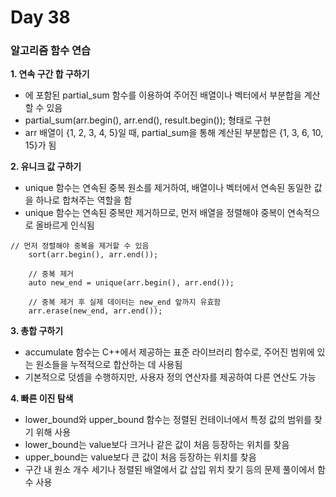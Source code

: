 # Day 38

### 알고리즘 함수 연습

**1. 연속 구간 합 구하기**

- <numeric>에 포함된 partial_sum 함수를 이용하여 주어진 배열이나 벡터에서 부분합을 계산할 수 있음
- partial_sum(arr.begin(), arr.end(), result.begin()); 형태로 구현
- arr 배열이 {1, 2, 3, 4, 5}일 때, partial_sum을 통해 계산된 부분합은 {1, 3, 6, 10, 15}가 됨

**2. 유니크 값 구하기**

- unique 함수는 연속된 중복 원소를 제거하여, 배열이나 벡터에서 연속된 동일한 값을 하나로 합쳐주는 역할을 함
- unique 함수는 연속된 중복만 제거하므로, 먼저 배열을 정렬해야 중복이 연속적으로 올바르게 인식됨

```
// 먼저 정렬해야 중복을 제거할 수 있음
    sort(arr.begin(), arr.end());

    // 중복 제거
    auto new_end = unique(arr.begin(), arr.end());

    // 중복 제거 후 실제 데이터는 new_end 앞까지 유효함
    arr.erase(new_end, arr.end());
```

**3. 총합 구하기**

- accumulate 함수는 C++에서 제공하는 표준 라이브러리 함수로, 주어진 범위에 있는 원소들을 누적적으로 합산하는 데 사용됨
- 기본적으로 덧셈을 수행하지만, 사용자 정의 연산자를 제공하여 다른 연산도 가능

**4. 빠른 이진 탐색**

- lower_bound와 upper_bound 함수는 정렬된 컨테이너에서 특정 값의 범위를 찾기 위해 사용
- lower_bound는 value보다 크거나 같은 값이 처음 등장하는 위치를 찾음
- upper_bound는 value보다 큰 값이 처음 등장하는 위치를 찾음
- 구간 내 원소 개수 세기나 정렬된 배열에서 값 삽입 위치 찾기 등의 문제 풀이에서 함수 사용
